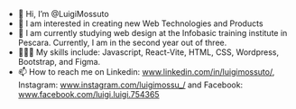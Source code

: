 - 👋 Hi, I’m @LuigiMossuto
- 👀 I am interested in creating new Web Technologies and Products
- 🌱 I am currently studying web design at the Infobasic training institute in Pescara. Currently, I am in the second year out of three.
- 👨🏻‍💻 My skills include: Javascript, React-Vite, HTML, CSS, Wordpress, Bootstrap, and Figma.
- 📫 How to reach me on Linkedin: www.linkedin.com/in/luigimossuto/, Instagram: www.instagram.com/luigimossu_/ and Facebook: www.facebook.com/luigi.luigi.754365

<!---
LuigiMossuto/LuigiMossuto is a ✨ special ✨ repository because its `README.md` (this file) appears on your GitHub profile.
You can click the Preview link to take a look at your changes.
--->
